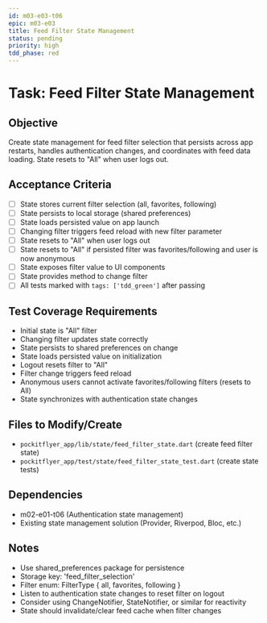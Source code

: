 ```yaml
---
id: m03-e03-t06
epic: m03-e03
title: Feed Filter State Management
status: pending
priority: high
tdd_phase: red
---
```


# Task: Feed Filter State Management

## Objective
Create state management for feed filter selection that persists across app restarts, handles authentication changes, and coordinates with feed data loading. State resets to "All" when user logs out.

## Acceptance Criteria
- [ ] State stores current filter selection (all, favorites, following)
- [ ] State persists to local storage (shared preferences)
- [ ] State loads persisted value on app launch
- [ ] Changing filter triggers feed reload with new filter parameter
- [ ] State resets to "All" when user logs out
- [ ] State resets to "All" if persisted filter was favorites/following and user is now anonymous
- [ ] State exposes filter value to UI components
- [ ] State provides method to change filter
- [ ] All tests marked with `tags: ['tdd_green']` after passing

## Test Coverage Requirements
- Initial state is "All" filter
- Changing filter updates state correctly
- State persists to shared preferences on change
- State loads persisted value on initialization
- Logout resets filter to "All"
- Filter change triggers feed reload
- Anonymous users cannot activate favorites/following filters (resets to All)
- State synchronizes with authentication state changes

## Files to Modify/Create
- `pockitflyer_app/lib/state/feed_filter_state.dart` (create feed filter state)
- `pockitflyer_app/test/state/feed_filter_state_test.dart` (create state tests)

## Dependencies
- m02-e01-t06 (Authentication state management)
- Existing state management solution (Provider, Riverpod, Bloc, etc.)

## Notes
- Use shared_preferences package for persistence
- Storage key: 'feed_filter_selection'
- Filter enum: FilterType { all, favorites, following }
- Listen to authentication state changes to reset filter on logout
- Consider using ChangeNotifier, StateNotifier, or similar for reactivity
- State should invalidate/clear feed cache when filter changes
